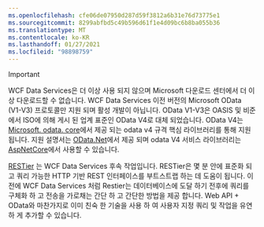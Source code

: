 ```yaml
---
ms.openlocfilehash: cfe06de07950d287d59f3812a6b31e76d73775e1
ms.sourcegitcommit: 8299abfbd5c49b596d61f1e4d09bc6b8ba055b36
ms.translationtype: MT
ms.contentlocale: ko-KR
ms.lasthandoff: 01/27/2021
ms.locfileid: "98898759"
---
```

> [!IMPORTANT]
> WCF Data Services은 더 이상 사용 되지 않으며 Microsoft 다운로드 센터에서 더 이상 다운로드할 수 없습니다.
> WCF Data Services 이전 버전의 Microsoft OData (V1-V3) 프로토콜만 지원 되며 활성 개발이 아닙니다. OData V1-V3은 OASIS 및 비준에서 ISO에 의해 게시 된 업계 표준인 OData V4로 대체 되었습니다. OData V4는 [Microsoft. odata. core](https://www.nuget.org/packages/Microsoft.OData.Core/)에서 제공 되는 odata v4 규격 핵심 라이브러리를 통해 지원 됩니다. 지원 설명서는 [OData.Net](https://odata.github.io/odata.net)에서 제공 되며 odata V4 서비스 라이브러리는 [AspNetCore](https://www.nuget.org/packages/Microsoft.AspNetCore.OData)에서 사용할 수 있습니다.
>
> [RESTier](https://github.com/OData/RESTier) 는 WCF Data Services 후속 작업입니다. RESTier은 몇 분 안에 표준화 되 고 쿼리 가능한 HTTP 기반 REST 인터페이스를 부트스트랩 하는 데 도움이 됩니다.
> 이전에 WCF Data Services 처럼 Restier는 데이터베이스에 도달 하기 전후에 쿼리를 구체화 하 고 전송을 가로채는 간단 하 고 간단한 방법을 제공 합니다. Web API + OData와 마찬가지로 이미 친숙 한 기술을 사용 하 여 사용자 지정 쿼리 및 작업을 유연 하 게 추가할 수 있습니다.
